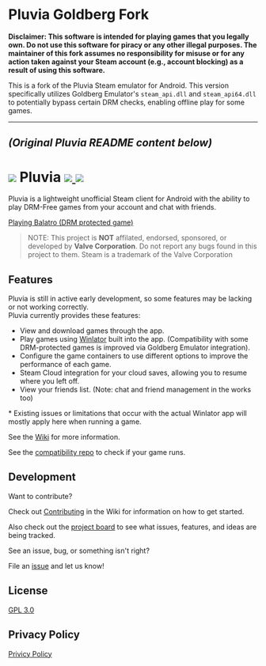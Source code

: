 # Pluvia Goldberg Fork

**Disclaimer: This software is intended for playing games that you legally own. Do not use this software for piracy or any other illegal purposes. The maintainer of this fork assumes no responsibility for misuse or for any action taken against your Steam account (e.g., account blocking) as a result of using this software.**

This is a fork of the Pluvia Steam emulator for Android. This version specifically utilizes Goldberg Emulator's `steam_api.dll` and `steam_api64.dll` to potentially bypass certain DRM checks, enabling offline play for some games.

---
*(Original Pluvia README content below)*
---

<h1>
  <img src="https://github.com/user-attachments/assets/dd0419dc-476e-448f-ab9c-2e26928dcf69">
  Pluvia
  <a href="https://discord.gg/3tcEdhMG3e" target="_blank">
      <img src="https://img.shields.io/discord/1334544589419188274.svg?label=&logo=discord&logoColor=ffffff&color=5865F2&labelColor=404EED">
  </a>
  <a href="https://ko-fi.com/pluvia_client" target="_blank">
      <img src="https://img.shields.io/badge/Ko--fi-Support-%23FF5E5B?logo=ko-fi">
  </a>
</h1>

Pluvia is a lightweight unofficial Steam client for Android with the ability to play DRM-Free games from your account and chat with friends.

[Playing Balatro (DRM protected game)](https://github.com/user-attachments/assets/cbeab580-f537-4c88-b908-9510f1c27053)

> NOTE: This project is **NOT** affilated, endorsed, sponsored, or developed by __Valve Corporation__. Do not report any bugs found in this project to them. 
> Steam is a trademark of the Valve Corporation

## Features

Pluvia is still in active early development, so some features may be lacking or not working correctly.</br>
Pluvia currently provides these features:

- View and download games through the app.
- Play games using [Winlator](https://github.com/brunodev85/winlator) built into the app. (Compatibility with some DRM-protected games is improved via Goldberg Emulator integration).
- Configure the game containers to use different options to improve the performance of each game.
- Steam Cloud integration for your cloud saves, allowing you to resume where you left off. 
- View your friends list. (Note: chat and friend management in the works too)

&ast; Existing issues or limitations that occur with the actual Winlator app will mostly apply here when running a game.

See the [Wiki](https://github.com/oxters168/Pluvia/wiki) for more information.


See the [compatibility repo](https://github.com/oxters168/PluviaCompat) to check if your game runs.

## Development
Want to contribute? 

Check out [Contributing](https://github.com/oxters168/Pluvia/wiki/Contributing) in the Wiki for information on how to get started. 

Also check out the [project board](https://github.com/users/oxters168/projects/1) to see what issues, features, and ideas are being tracked.

See an issue, bug, or something isn't right? 

File an [issue](https://github.com/oxters168/Pluvia/issues) and let us know!

## License
[GPL 3.0](https://github.com/oxters168/Pluvia/blob/master/LICENSE)

## Privacy Policy
[Privicy Policy](https://github.com/oxters168/Pluvia/blob/master/PrivacyPolicy/README.md)

